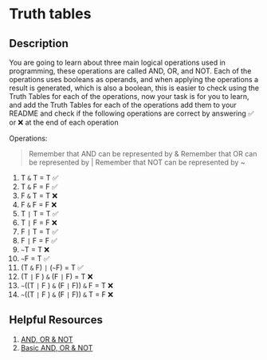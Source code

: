 # Truth tables

## Description

You are going to learn about three main logical operations used in programming, these operations are called AND, OR, and NOT. Each of the operations uses booleans as operands, and when applying the operations a result is generated, which is also a boolean, this is easier to check using the Truth Tables for each of the operations, now your task is for you to learn, and add the Truth Tables for each of the operations add them to your README and check if the following operations are correct by answering ✅ or ❌ at the end of each operation

Operations:

> Remember that AND can be represented by &
> Remember that OR can be represented by |
> Remember that NOT can be represented by ~
1. T `&` T = T ✅
2. T `&` F = F ✅
3. F `&` T = T ❌
4. F `&` F = F ❌
5. T `|` T = T ✅
6. T `|` F = F ❌
7. F `|` T = T ✅
8. F `|` F = F ✅
9. `~`T = T ❌
10. `~`F = T ✅
11. (T `&` F) `|` (`~`F) = T ✅
12. (T `|` F ) `&` (F `|` F) = T ❌
13. `~`((T `|` F ) `&` (F `|` F)) `&` F = T ❌
14. `~`((T `|` F ) `&` (F `|` F)) `&` T = F ❌

## Helpful Resources

1. [AND, OR & NOT](https://byjus.com/maths/mathematical-logic/)
2. [Basic AND, OR & NOT](https://dyclassroom.com/logic-gate/basic-logic-gate-and-or-not)